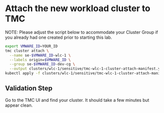 # Attach the new workload cluster to TMC

NOTE: Please adjust the script below to accommodate your Cluster Group if you already had one created prior to starting this  lab.  

```bash
export VMWARE_ID=YOUR_ID
tmc cluster attach \
  --name se-$VMWARE_ID-wlc-1 \
  --labels origin=$VMWARE_ID \
  --group se-$VMWARE_ID-dev-cg \
  --output clusters/wlc-1/sensitive/tmc-wlc-1-cluster-attach-manifest.yaml
kubectl apply -f clusters/wlc-1/sensitive/tmc-wlc-1-cluster-attach-manifest.yaml
```

## Validation Step

Go to the TMC UI and find your cluster.  It should take a few minutes but appear clean.
